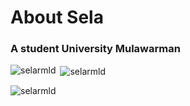 <h1 align="left">About Sela</h1>
<h3 align="left">A student University Mulawarman</h3>

<p><img align="left" src="https://github-readme-stats.vercel.app/api/top-langs?username=selarmld&show_icons=true&locale=en&layout=compact" alt="selarmld" /></p>

<p>&nbsp;<img align="center" src="https://github-readme-stats.vercel.app/api?username=selarmld&show_icons=true&theme=react&rank_icon=github&locale=en" alt="selarmld" /></p>

<p><img align="center" src="https://github-readme-streak-stats.herokuapp.com/?user=selarmld&theme=react" alt="selarmld" /></p>

